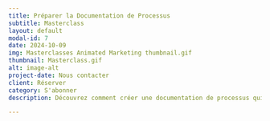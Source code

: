 ```yaml
---
title: Préparer la Documentation de Processus
subtitle: Masterclass
layout: default
modal-id: 7
date: 2024-10-09
img: Masterclasses Animated Marketing thumbnail.gif
thumbnail: Masterclass.gif
alt: image-alt
project-date: Nous contacter
client: Réserver
category: S'abonner
description: Découvrez comment créer une documentation de processus qui facilite la transition de votre entreprise et augmente sa valeur. Apprenez à identifier les processus clés, documenter les étapes essentielles de manière claire et concise, et maintenir cette documentation à jour pour améliorer l'efficacité, la transparence, le financement et la vente de votre entreprise.

---
```

